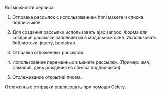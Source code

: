 Возможности сервиса:

1. Отправка рассылок с использованием html макета и списка подписчиков.

2. Для создания рассылки использовать ajax запрос. Форма для создания рассылки заполняется в модальном окне. Использовать библиотеки: jquery, bootstrap.

3. Отправка отложенных рассылок.

4. Использование переменных в макете рассылки. (Пример: имя, фамилия, день рождения из списка подписчиков)

5. Отслеживание открытий писем.

Отложенные отправки реализовать при помощи Celery.